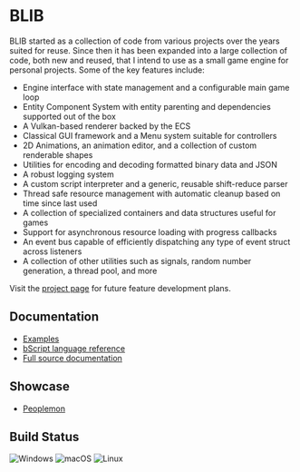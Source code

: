 # BLIB

BLIB started as a collection of code from various projects over the years suited for reuse. Since then it has been expanded into a large collection
of code, both new and reused, that I intend to use as a small game engine for personal projects. Some of the key features include:
- Engine interface with state management and a configurable main game loop
- Entity Component System with entity parenting and dependencies supported out of the box
- A Vulkan-based renderer backed by the ECS
- Classical GUI framework and a Menu system suitable for controllers
- 2D Animations, an animation editor, and a collection of custom renderable shapes
- Utilities for encoding and decoding formatted binary data and JSON
- A robust logging system
- A custom script interpreter and a generic, reusable shift-reduce parser
- Thread safe resource management with automatic cleanup based on time since last used
- A collection of specialized containers and data structures useful for games
- Support for asynchronous resource loading with progress callbacks
- An event bus capable of efficiently dispatching any type of event struct across listeners
- A collection of other utilities such as signals, random number generation, a thread pool, and more

Visit the [project page](https://github.com/users/benreid24/projects/2) for future feature development plans.

## Documentation

- [Examples](examples)
- [bScript language reference](docs/wiki/bscript_reference.md)
- [Full source documentation](https://benreid24.github.io/BLIB/modules.html)

## Showcase

- [Peoplemon](https://github.com/benreid24/Peoplemon-3)

## Build Status
![Windows](https://github.com/benreid24/BLIB/workflows/windows-verify/badge.svg?branch=master) 
![macOS](https://github.com/benreid24/BLIB/workflows/macos-verify/badge.svg?branch=master) 
![Linux](https://github.com/benreid24/BLIB/workflows/linux-verify/badge.svg?branch=master)
